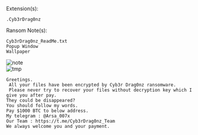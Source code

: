 Extension(s): 
```
.Cyb3rDrag0nz
```
Ransom Note(s): 
```
Cyb3rDrag0nz_ReadMe.txt
Popup Window
Wallpaper
```
![note](https://github.com/user-attachments/assets/8074a2aa-a412-48dd-9c65-b594ae2b2e05)  
![tmp](https://github.com/user-attachments/assets/0976e11a-a8ca-4d89-936f-d2b55dbceac4)  
```
Greetings.
 All your files have been encrypted by Cyb3r Drag0nz ransomware.
 Please never try to recover your files without decryption key which I give you after pay. 
They could be disappeared?
You should follow my words.
Pay $1000 BTC to below address.
My telegram : @Arsa_007x
Our Team : https://t.me/Cyb3rDrag0nz_Team
We always welcome you and your payment.
```
